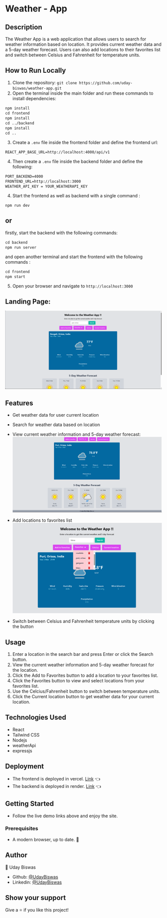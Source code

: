 
# Weather - App

## Description
The Weather App is a web application that allows users to search for weather information based on location. It provides current weather data and a 5-day weather forecast. Users can also add locations to their favorites list and switch between Celsius and Fahrenheit for temperature units.

## How to Run Locally
1. Clone the repository: `git clone https://github.com/uday-biswas/weather-app.git`
2. Open the terminal inside the main folder and run these commands to install dependencies:
```
npm install
cd frontend
npm install
cd ../backend
npm install 
cd ..
```
3. Create a `.env` file inside the frontend folder and define the frontend url:
```
REACT_APP_BASE_URL=http://localhost:4000/api/v1
```
4. Then create a `.env` file inside the backend folder and define the following:
```
PORT_BACKEND=4000
FRONTEND_URL=http://localhost:3000
WEATHER_API_KEY = YOUR_WEATHERAPI_KEY
```
4. Start the frontend as well as backend with a single command : 
```
npm run dev
```

## or

   firstly, start the backend with the following commands: 
```
cd backend
npm run server
```
   and open another terminal and start the frontend with the following commands : 
```
cd frontend
npm start
```
5. Open your browser and navigate to `http://localhost:3000`

## Landing Page:
![screenshot](./assets/landing_page.png)

## Features
- Get weather data for user current location
- Search for weather data based on location
- View current weather information and 5-day weather forecast:
![screenshot](./assets/forecast.png)

- Add locations to favorites list
![screenshot](./assets/favorites.png)

- Switch between Celsius and Fahrenheit temperature units by clicking the button

## Usage
1. Enter a location in the search bar and press Enter or click the Search button.
2. View the current weather information and 5-day weather forecast for the location.
3. Click the Add to Favorites button to add a location to your favorites list.
4. Click the Favorites button to view and select locations from your favorites list.
5. Use the Celcius/Fahrenheit button to switch between temperature units.
6. Click the Current location button to get weather data for your current location.

## Technologies Used
- React
- Tailwind CSS
- Nodejs
- weatherApi
- expressjs

## Deployment

- The frontend is deployed in vercel. [Link](https://weather-app-loco.vercel.app/) :point_left:
- The backend is deployed in render. [Link](https://weather-app-gar8.onrender.com) :point_left:

## Getting Started
- Follow the live demo links above and enjoy the site.

### Prerequisites

- A modern browser, up to date.  :muscle:

## Author

👤 Uday Biswas
- Github: [@UdayBiswas](https://github.com/uday-biswas) 
- Linkedin: [@UdayBiswas](https://www.linkedin.com/in/udaybiswas944/)  

## Show your support

Give a ⭐️ if you like this project!

